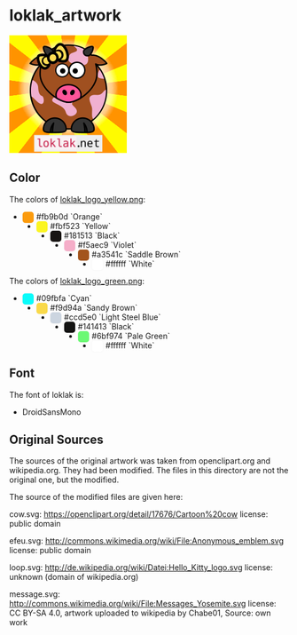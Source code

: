 # loklak_artwork

![alt text](/website%20images/loklak_sticker_yellow.png "loklak logo")

## Color

The colors of [loklak_logo_yellow.png](/website%20images/loklak_sticker_yellow.png):



- <div class="box" style='background: #fb9b0d'></div> #fb9b0d `Orange` 
- <div class="box" style='background: #fbf523'></div>  #fbf523 `Yellow`
- <div class="box" style='background: #181513'></div> #181513 `Black`
- <div class="box" style='background: #f5aec9'></div> #f5aec9 `Violet`
- <div class="box" style='background: #a3541c'></div> #a3541c `Saddle Brown`
- <div class="box" style='background: #ffffff'></div> #ffffff `White`

The colors of [loklak_logo_green.png](/website%20images/loklak_sticker_green.png):

- <div class="box" style='background: #09fbfa'></div> #09fbfa `Cyan`
- <div class="box" style='background: #f9d94a'></div> #f9d94a `Sandy Brown`
- <div class="box" style='background: #ccd5e0'></div> #ccd5e0 `Light Steel Blue`
- <div class="box" style='background: #141413'></div> #141413 `Black`
- <div class="box" style='background: #6bf974'></div> #6bf974 `Pale Green`
- <div class="box" style='background: #ffffff'></div> #ffffff `White`

<style>
    .box{
        width:20px;
        height:20px;
        border-radius:5px;
        float:left;
        margin-right:5px;
        box-shadow:0px 0px 2px 1px rgba(240,240,240,0.4)
    }
</style>

## Font

The font of loklak is:

- DroidSansMono

## Original Sources

The sources of the original artwork was taken from openclipart.org and wikipedia.org. They had been modified. The files in this directory are not the original one, but the modified. 

The source of the modified files are given here:

cow.svg:
https://openclipart.org/detail/17676/Cartoon%20cow
license: public domain

efeu.svg:
http://commons.wikimedia.org/wiki/File:Anonymous_emblem.svg
license: public domain

loop.svg:
http://de.wikipedia.org/wiki/Datei:Hello_Kitty_logo.svg
license: unknown (domain of wikipedia.org)

message.svg:
http://commons.wikimedia.org/wiki/File:Messages_Yosemite.svg
license: CC BY-SA 4.0, artwork uploaded to wikipedia by Chabe01, Source: own work
